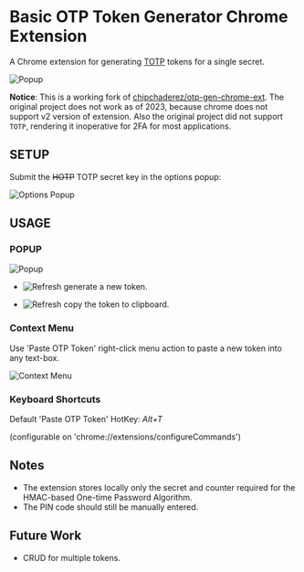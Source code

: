 # Basic OTP Token Generator Chrome Extension
A Chrome extension for generating [TOTP]([https://en.wikipedia.org/wiki/HMAC-based_One-time_Password_Algorithm](https://en.wikipedia.org/wiki/Time-based_one-time_password)) tokens for a single secret.

![Popup](/screenshots/ext_popup.png)

**Notice**: This is a working fork of [chipchaderez/otp-gen-chrome-ext](https://github.com/chipchaderez/otp-gen-chrome-ext). The original project does not work as of 2023, because chrome does not support v2 version of extension. Also the original project did not support `TOTP`, rendering it inoperative for 2FA for most applications.

## SETUP
Submit the ~~HOTP~~ TOTP secret key in the options popup:

![Options Popup](/screenshots/ext_options.png)

## USAGE

### POPUP

![Popup](/screenshots/ext_popup_token.png)

* ![Refresh](/screenshots/ext_refresh.png)&nbsp;generate a new token.


* ![Refresh](/screenshots/ext_clippy.png)&nbsp;copy the token to clipboard.

### Context Menu

Use 'Paste OTP Token' right-click menu action to paste a new token into any text-box.

![Context Menu](/screenshots/ext_paste.png)

### Keyboard Shortcuts

Default 'Paste OTP Token' HotKey: <i>Alt+T</i>

(configurable on 'chrome://extensions/configureCommands')

## Notes

* The extension stores locally only the secret and counter required for the HMAC-based One-time Password Algorithm.
* The PIN code should still be manually entered.

## Future Work

* CRUD for multiple tokens.
